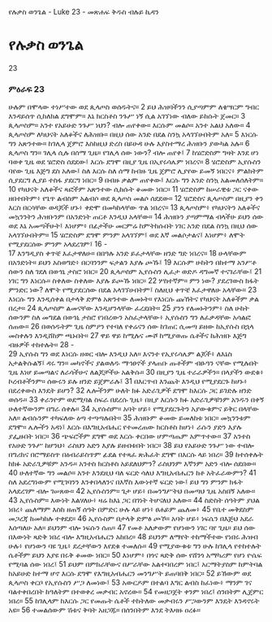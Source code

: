 ﻿
የሉቃስ ወንጌል - Luke 23 - መጽሐፍ ቅዱስ ብሉይ ኪዳን
# የሉቃስ ወንጌል
23
### ምዕራፍ 23
 ሁሉም በሞላው ተነሥተው ወደ ጲላጦስ ወሰዱትና።
2  ይህ ሕዝባችንን ሲያጣምም ለቄሣርም ግብር እንዳይሰጥ ሲከለክል ደግሞም። እኔ ክርስቶስ ንጉሥ ነኝ ሲል አገኘነው ብለው ይከሱት ጀመር።
3  ጲላጦስም። አንተ የአይሁድ ንጉሥ ነህን? ብሎ ጠየቀው። እርሱም መልሶ። አንተ አልህ አለው።
4  ጲላጦስም ለካህናት አለቆችና ለሕዝቡ። በዚህ ሰው አንድ በደል ስንኳ አላገኘሁበትም አለ።
5  እነርሱ ግን አጽንተው። ከገሊላ ጀምሮ እስከዚህ ድረስ በይሁዳ ሁሉ እያስተማረ ሕዝቡን ያውካል አሉ።
6  ጲላጦስ ግን። ገሊላ ሲሉ በሰማ ጊዜ። የገሊላ ሰው ነውን? ብሎ ጠየቀ፤
7  ከሄሮድስም ግዛት እንደ ሆነ ባወቀ ጊዜ ወደ ሄሮድስ ሰደደው፤ እርሱ ደግሞ በዚያ ጊዜ በኢየሩሳሌም ነበረና።
8  ሄሮድስም ኢየሱስን ባየው ጊዜ እጅግ ደስ አለው፤ ስለ እርሱ ስለ ሰማ ከብዙ ጊዜ ጀምሮ ሊያየው ይመኝ ነበርና፥ ምልክትም ሲያደርግ ሊያይ ተስፋ ያደርግ ነበር።
9  በብዙ ቃልም ጠየቀው፤ እርሱ ግን አንድ ስንኳ አልመለሰለትም።
10  የካህናት አለቆችና ጻፎችም አጽንተው ሲከሱት ቆመው ነበር።
11  ሄሮድስም ከሠራዊቱ ጋር ናቀው ዘበተበትም፥ የጌጥ ልብስም አልብሶ ወደ ጲላጦስ መልሶ ሰደደው።
12  ሄሮድስና ጲላጦስም በዚያን ቀን እርስ በርሳቸው ወዳጆች ሆኑ፥ ቀድሞ በመካከላቸው ጥል ነበረና።
13  ጲላጦስም፥ የካህናትን አለቆችና መኳንንትን ሕዝቡንም በአንድነት ጠርቶ እንዲህ አላቸው።
14  ሕዝቡን ያጣምማል ብላችሁ ይህን ሰው ወደ እኔ አመጣችሁት፤ እነሆም፥ በፊታችሁ መርምሬ ከምትከሱበት ነገር አንድ በደል ስንኳ በዚህ ሰው አላገኘሁበትም።
15  ሄሮድስም ደግሞ ምንም አላገኘም፤ ወደ እኛ መልሶታልና፤ እነሆም፥ ለሞት የሚያደርሰው ምንም አላደረገም፤
16 -  
17  እንግዲያስ ቀጥቼ እፈታዋለሁ። በበዓሉ አንድ ይፈታላቸው ዘንድ ግድ ነበረና።
18  ሁላቸውም በአንድነት። ይህን አስወግድ፥ በርባንንም ፍታልን እያሉ ጮኹ፤
19  እርሱም ሁከትን በከተማ አንሥቶ ሰውን ስለ ገደለ በወኅኒ ታስሮ ነበር።
20  ጲላጦስም ኢየሱስን ሊፈታ ወድዶ ዳግመኛ ተናገራቸው፤
21  ነገር ግን እነርሱ። ስቀለው ስቀለው እያሉ ይጮኹ ነበር።
22  ሦስተኛም። ምን ነው? ያደረገውስ ክፋት ምንድር ነው? ለሞት የሚያደርሰው በደል አላገኘሁበትም፤ ስለዚህ ቀጥቼ እፈታዋለሁ አላቸው።
23  እነርሱ ግን እንዲሰቀል በታላቅ ድምፅ አጽንተው ለመኑት። የእነርሱ ጩኸትና የካህናት አለቆችም ቃል በረታ።
24  ጲላጦስም ልመናቸው እንዲሆንላቸው ፈረደበት።
25  ያንን የለመኑትንም፥ ስለ ሁከት ሰውንም ስለ መግደል በወኅኒ ታስሮ የነበረውን አስፈታላቸው፥ ኢየሱስን ግን ለፈቃዳቸው አሳልፎ ሰጠው።
26  በወሰዱትም ጊዜ ስምዖን የተባለ የቀሬናን ሰው ከገጠር ሲመጣ ይዘው ከኢየሱስ በኋላ መስቀሉን እንዲሸከም ጫኑበት።
27  ዋይ ዋይ ከሚሉና ሙሾ ከሚያወጡ ሴቶችና ከሕዝቡ እጅግ ብዙዎች ተከተሉት።
28 -  
29  ኢየሱስ ግን ወደ እነርሱ ዘወር ብሎ እንዲህ አለ። እናንተ የኢየሩሳሌም ልጆች፥ ለእኔስ አታልቅሱልኝ፤ ዳሩ ግን። መካኖችና ያልወለዱ ማኅፀኖች ያላጠቡ ጡቶችም ብፁዓን ናቸው የሚሉበት ጊዜ እነሆ ይመጣልና ለራሳችሁና ለልጆቻችሁ አልቅሱ።
30  በዚያን ጊዜ ተራራዎችን። በላያችን ውደቁ፥ ኮረብቶችንም። ሰውሩን ይሉ ዘንድ ይጀምራሉ፤
31  በእርጥብ እንጨት እንዲህ የሚያደርጉ ከሆኑ፥ በደረቀውስ እንዴት ይሆን?
32  ሌሎችንም ሁለት ክፉ አድራጊዎች ደግሞ ከእርሱ ጋር ይገድሉ ዘንድ ወሰዱ።
33  ቀራንዮም ወደሚባል ስፍራ በደረሱ ጊዜ፥ በዚያ እርሱን ክፉ አድራጊዎቹንም አንዱን በቀኝ ሁለተኛውንም በግራ ሰቀሉ።
34  ኢየሱስም። አባት ሆይ፥ የሚያደርጉትን አያውቁምና ይቅር በላቸው አለ። ልብሱንም ተካፍለው ዕጣ ተጣጣሉበት።
35  ሕዝቡም ቆመው ይመለከቱ ነበር። መኳንንቱም ደግሞ። ሌሎችን አዳነ፤ እርሱ በእግዚአብሔር የተመረጠው ክርስቶስ ከሆነ፥ ራሱን ያድን እያሉ ያፌዙበት ነበር።
36  ጭፍሮችም ደግሞ ወደ እርሱ ቀርበው ሆምጣጤም አምጥተው።
37  አንተስ የአሁድ ንጉሥ ከሆንህ፥ ራስህን አድን እያሉ ይዘብቱበት ነበር።
38  ይህ የአይሁድ ንጉሥ ነው ተብሎ በግሪክና በሮማይስጥ በዕብራይስጥም ፊደል የተጻፈ ጽሕፈት ደግሞ በእርሱ ላይ ነበረ።
39  ከተሰቀሉት ከክፉ አድራጊዎቹም አንዱ። አንተስ ክርስቶስ አይደለህምን? ራስህንም እኛንም አድን ብሎ ሰደበው።
40  ሁለተኛው ግን መልሶ። አንተ እንደዚህ ባለ ፍርድ ሳለህ እግዚአብሔርን ከቶ አትፈራውምን?
41  ስለ አደረግነውም የሚገባንን እንቀበላለንና በእኛስ እውነተኛ ፍርድ ነው፤ ይህ ግን ምንም ክፋት አላደረገም ብሎ ገሠጸው።
42  ኢየሱስንም። ጌታ ሆይ፥ በመንግሥትህ በመጣህ ጊዜ አስበኝ አለው።
43  ኢየሱስም። እውነት እልሃለሁ፥ ዛሬ ከእኔ ጋር በገነት ትሆናለህ አለው።
44  ስድስት ሰዓትም ያህል ነበረ፥ ጨለማም እስከ ዘጠኝ ሰዓት በምድር ሁሉ ላይ ሆነ፥ ፀሐይም ጨለመ፥
45  የቤተ መቅደስም መጋረጃ ከመካከሉ ተቀደደ።
46  ኢየሱስም በታላቅ ድምፅ ጮኾ። አባት ሆይ፥ ነፍሴን በእጅህ አደራ እሰጣለሁ አለ። ይህንም ብሎ ነፍሱን ሰጠ።
47  የመቶ አለቃውም የሆነውን ነገር ባየ ጊዜ። ይህ ሰው በእውነት ጻድቅ ነበረ ብሎ እግዚአብሔርን አከበረ።
48  ይህንም ለማየት ተከማችተው የነበሩ ሕዝብ ሁሉ፥ የሆነውን ባዩ ጊዜ፥ ደረታቸውን እየደቁ ተመለሱ።
49  የሚያውቁቱ ግን ሁሉ ከገሊላ የተከተሉት ሴቶችም ይህን እያዩ በሩቅ ቆመው ነበር።
50  እነሆም፥ በጎና ጻድቅ ሰው የሸንጎ አማካሪም የሆነ ዮሴፍ የሚባል ሰው ነበረ፤
51  ይህም በምክራቸውና በሥራቸው አልተባበረም ነበር፤ አርማትያስም ከምትባል ከአይሁድ ከተማ ሆኖ እርሱ ደግሞ የእግዚአብሔርን መንግሥት ይጠባበቅ ነበር።
52  ይኸውም ወደ ጲላጦስ ቀርቦ የኢየሱስን ሥጋ ለመነው፤
53  አውርዶም በተልባ እግር ልብስ ከፈነው፥ ማንም ገና ባልተቀበረበት ከዓለትም በተወቀረ መቃብር አኖረው።
54  የመዘጋጀት ቀንም ነበረ፤ ሰንበትም ሊጀምር ነበረ።
55  ከገሊላም ከእርሱ ጋር የመጡት ሴቶች ተከትለው መቃብሩን ሥጋውንም እንዴት እንዳኖሩት አዩ።
56  ተመልሰውም ሽቱና ቅባት አዘጋጁ። በሰንበትም እንደ ትእዛዙ ዐረፉ። 
